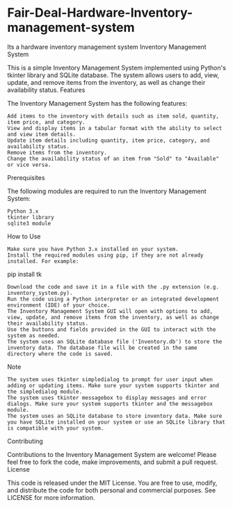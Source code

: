 # Fair-Deal-Hardware-Inventory-management-system
Its a hardware inventory management system
Inventory Management System

This is a simple Inventory Management System implemented using Python's tkinter library and SQLite database. The system allows users to add, view, update, and remove items from the inventory, as well as change their availability status.
Features

The Inventory Management System has the following features:

    Add items to the inventory with details such as item sold, quantity, item price, and category.
    View and display items in a tabular format with the ability to select and view item details.
    Update item details including quantity, item price, category, and availability status.
    Remove items from the inventory.
    Change the availability status of an item from "Sold" to "Available" or vice versa.

Prerequisites

The following modules are required to run the Inventory Management System:

    Python 3.x
    tkinter library
    sqlite3 module

How to Use

    Make sure you have Python 3.x installed on your system.
    Install the required modules using pip, if they are not already installed. For example:

pip install tk

    Download the code and save it in a file with the .py extension (e.g. inventory_system.py).
    Run the code using a Python interpreter or an integrated development environment (IDE) of your choice.
    The Inventory Management System GUI will open with options to add, view, update, and remove items from the inventory, as well as change their availability status.
    Use the buttons and fields provided in the GUI to interact with the system as needed.
    The system uses an SQLite database file ('Inventory.db') to store the inventory data. The database file will be created in the same directory where the code is saved.

Note

    The system uses tkinter simpledialog to prompt for user input when adding or updating items. Make sure your system supports tkinter and the simpledialog module.
    The system uses tkinter messagebox to display messages and error dialogs. Make sure your system supports tkinter and the messagebox module.
    The system uses an SQLite database to store inventory data. Make sure you have SQLite installed on your system or use an SQLite library that is compatible with your system.

Contributing

Contributions to the Inventory Management System are welcome! Please feel free to fork the code, make improvements, and submit a pull request.
License

This code is released under the MIT License. You are free to use, modify, and distribute the code for both personal and commercial purposes. See LICENSE for more information.
